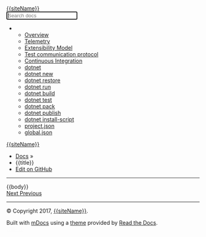 ﻿<!DOCTYPE html>
<!--[if IE 8]><html class="no-js lt-ie9" lang="en" > <![endif]-->
<!--[if gt IE 8]><!-->
<html class="no-js" lang="en">
<!--<![endif]-->
<head>
    <meta charset="utf-8">
    <meta http-equiv="X-UA-Compatible" content="IE=edge">
    <meta name="viewport" content="width=device-width, initial-scale=1.0">
    <meta name="description" content="">
    <meta name="author" content="">
    <link rel="shortcut icon" href="/images/favicon.ico">
    <title>{{title}} | {{siteName}}</title>
    <link href='https://fonts.googleapis.com/css?family=Lato:400,700|Roboto+Slab:400,700|Inconsolata:400,700' rel='stylesheet' type='text/css'>
    <link rel="stylesheet" href="/styles/theme.css" type="text/css" />
    <link rel="stylesheet" href="/styles/theme_extra.css" type="text/css" />
    <link rel="stylesheet" href="/styles/highlight.css">
    <script src="/scripts/jquery-2.1.1.min.js"></script>
    <script src="/scripts/modernizr-2.8.3.min.js"></script>
    <script type="text/javascript" src="/scripts/highlight.pack.js"></script>
	<script src="/scripts/handlebars-v4.0.5.js"></script>
	    <script src="/scripts/theme.js"></script>
		<script type="text/javascript">
		$(function(){
			var context = {};
			$.get("/config.json", function(result)
			{
				context = eval(result);
				context.title = "";
				context.prevPage = {};
				context.nextPage = {};
				var pages = getPages(context.categories);
				setTitle(pages);
				// evaluate the tokens in the 'title' tag
				var source = $("title").text();
				var template = Handlebars.compile(source);
				var html = template({
					"siteName": context.siteName,
					"title" : context.title
				});
				$("title").text(html);
				// evaluate the tokens in the 'body' tag
				source = $("body").html();
				template = Handlebars.compile(source);
				html = template(context);
				$("body").html(html);
			});
			function getPages(categories){
				var pages = [];
				$.each(categories, function(index, item){
					$.each(item.pages, function(index, item){
						pages.push(item);
					});
				});
				return pages;
			}
			function setTitle(pages)
			{
				var url = location.href;
				var slashIndex = url.lastIndexOf("/");
				var pageUrl = url.substring(slashIndex + 1);
				if(pageUrl == "")
				{
					context.title = pages[0].title;
					context.prevPage.title = "";
					context.prevPage.url = "#";
					context.nextPage.title = pages[1].title;
					context.nextPage.url = pages[1].url;
					return;
				}
				for(var i = 1; i < pages.length; i++)
				{			
					if(pages[i].url == pageUrl){
						context.title = pages[i].title;
						context.prevPage.title = pages[i-1].title;
						context.prevPage.url = pages[i-1].url;
						if(pages.length - 1 == i){
							context.nextPage.title = "";
							context.nextPage.url = "#";
						}
						else{
							context.nextPage.title = pages[i+1].title;		
							context.nextPage.url = pages[i+1].url;
						}
						break;
					}
				}
			}
		});
	</script>
</head>
<body class="wy-body-for-nav" role="document">
    <div class="wy-grid-for-nav">
        <nav data-toggle="wy-nav-shift" class="wy-nav-side stickynav">
            <div class="wy-side-nav-search">
                <a href="/" class="icon icon-home"> {{siteName}}</a>
                <form id="content_search" action="search.html">
                    <span role="status" aria-live="polite" class="ui-helper-hidden-accessible"></span>
                    <input name="q" id="mkdocs-search-query" type="text" class="search_input search-query ui-autocomplete-input" placeholder="Search docs" autocomplete="off" autofocus>
                </form>
            </div>
            <div class="wy-menu wy-menu-vertical" data-spy="affix" role="navigation" aria-label="main navigation">
                <ul class="current">
                    <li>
                        <ul class="subnav">
							<li class="toctree-l1">
								<a href="/">Overview</a>
							</li>
							<li class="toctree-l1">
								<a href="/telemetry">Telemetry</a>
							</li>
							<li class="toctree-l1">
								<a href="/extensibility">Extensibility Model</a>
							</li>
							<li class="toctree-l1">
								<a href="/test-protocol">Test communication protocol</a>
							</li>
							<li class="toctree-l1">
								<a href="/using-ci-with-cli">Continuous Integration</a>
							</li>
							<li class="toctree-l1">
								<a href="/dotnet">dotnet</a>
							</li>
							<li class="toctree-l1">
								<a href="/dotnet-new">dotnet new</a>
							</li>
							<li class="toctree-l1">
								<a href="/dotnet-restore">dotnet restore</a>
							</li>
							<li class="toctree-l1">
								<a href="/dotnet-run">dotnet run</a>
							</li>
							<li class="toctree-l1">
								<a href="/dotnet-build">dotnet build</a>
							</li>
							<li class="toctree-l1">
								<a href="/dotnet-test">dotnet test</a>
							</li>
							<li class="toctree-l1">
								<a href="/dotnet-pack">dotnet pack</a>
							</li>
							<li class="toctree-l1">
								<a href="/dotnet-publish">dotnet publish</a>
							</li>
							<li class="toctree-l1">
								<a href="/dotnet-install-script">dotnet install-script</a>
							</li>
							<li class="toctree-l1">
								<a href="/project-json">project.json</a>
							</li>
							<li class="toctree-l1">
								<a href="/global-json">global.json</a>
							</li>
                        </ul>
                    </li>
                </ul>
            </div>
        </nav>
        <section data-toggle="wy-nav-shift" class="wy-nav-content-wrap">
            <nav class="wy-nav-top" role="navigation" aria-label="top navigation">
                <i data-toggle="wy-nav-top" class="fa fa-bars"></i>
                <a href="#">{{siteName}}</a>
            </nav>
            <div class="wy-nav-content">
                <div class="rst-content">
                    <div role="navigation" aria-label="breadcrumbs navigation">
                        <ul class="wy-breadcrumbs">
                            <li><a href="/">Docs</a> &raquo;</li>
                            <li>{{title}}</li>
                            <li class="wy-breadcrumbs-aside">
                                <a href="#" class="icon icon-github"> Edit on GitHub</a>
                            </li>
                        </ul>
                        <hr />
                    </div>
                    <div role="main">
                        <div class="section">
                            {{body}}
                        </div>
                    </div>
                    <footer>
                        <div class="rst-footer-buttons" role="navigation" aria-label="footer navigation">
                            <a href="{{nextPage.url}}" class="btn btn-neutral float-right" title="{{nextPage.title}}">Next <span class="icon icon-circle-arrow-right"></span></a>
                            <a href="{{prevPage.url}}" class="btn btn-neutral" title="{{prevPage.title}}"><span class="icon icon-circle-arrow-left"></span> Previous</a>
                        </div>
                        <hr />
                        <div role="contentinfo">
                            <p>© Copyright 2017, <a href="#">{{siteName}}</a>.</p>
                        </div>
                        Built with <a href="#">mDocs</a> using a <a href="https://github.com/snide/sphinx_rtd_theme">theme</a> provided by <a href="https://readthedocs.org">Read the Docs</a>.
                    </footer>
                </div>
            </div>
        </section>
    </div>
    <div class="rst-versions" role="note" style="cursor: pointer">
        <span class="rst-current-version" data-toggle="rst-current-version">
            <a href="#" class="icon icon-github" style="float: left; color: #fcfcfc"> GitHub</a>
        </span>
    </div>
</body>
</html>
